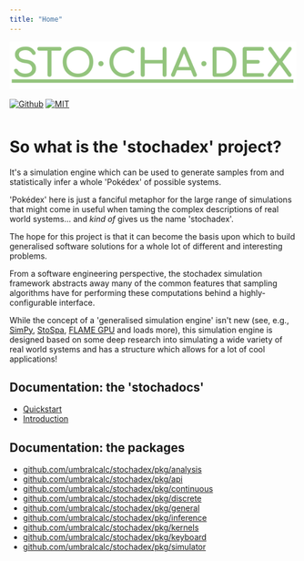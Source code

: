 ```yaml
---
title: "Home"
---
```


![](./assets/logo.png)

<div class="centered"><a href="https://github.com/umbralcalc/stochadex"><img src="https://img.shields.io/badge/github-%23121011.svg?style=for-the-badge&amp;logo=github&amp;logoColor=white" class="no-center" alt="Github" /></a> <a href="https://github.com/umbralcalc/stochadex/blob/main/LICENSE"><img src="https://img.shields.io/badge/License-MIT-yellow.svg" height="27" class="no-center" alt="MIT" /></a></div>
<div style="height:0.75em;"></div>

# So what is the 'stochadex' project?

It's a simulation engine which can be used to generate samples from and statistically infer a whole 'Pokédex' of possible systems.

'Pokédex' here is just a fanciful metaphor for the large range of simulations that might come in useful when taming the complex descriptions of real world systems... and _kind of_ gives us the name 'stochadex'.

The hope for this project is that it can become the basis upon which to build generalised software solutions for a whole lot of different and interesting problems.

From a software engineering perspective, the stochadex simulation framework abstracts away many of the common features that sampling algorithms have for performing these computations behind a highly-configurable interface.

While the concept of a 'generalised simulation engine' isn't new (see, e.g., [SimPy](https://gitlab.com/team-simpy/simpy/), [StoSpa](https://github.com/BartoszBartmanski/StoSpa), [FLAME GPU](https://github.com/FLAMEGPU/FLAMEGPU2/) and loads more), this simulation engine is designed based on some deep research into simulating a wide variety of real world systems and has a structure which allows for a lot of cool applications!

## Documentation: the 'stochadocs'

- [Quickstart](https://umbralcalc.github.io/stochadex/pages/quickstart.html)
- [Introduction](https://umbralcalc.github.io/stochadex/pages/introduction.html)

## Documentation: the packages

- [github.com/umbralcalc/stochadex/pkg/analysis](https://umbralcalc.github.io/stochadex/pkg/analysis.html)
- [github.com/umbralcalc/stochadex/pkg/api](https://umbralcalc.github.io/stochadex/pkg/api.html)
- [github.com/umbralcalc/stochadex/pkg/continuous](https://umbralcalc.github.io/stochadex/pkg/continuous.html)
- [github.com/umbralcalc/stochadex/pkg/discrete](https://umbralcalc.github.io/stochadex/pkg/discrete.html)
- [github.com/umbralcalc/stochadex/pkg/general](https://umbralcalc.github.io/stochadex/pkg/general.html)
- [github.com/umbralcalc/stochadex/pkg/inference](https://umbralcalc.github.io/stochadex/pkg/inference.html)
- [github.com/umbralcalc/stochadex/pkg/kernels](https://umbralcalc.github.io/stochadex/pkg/kernels.html)
- [github.com/umbralcalc/stochadex/pkg/keyboard](https://umbralcalc.github.io/stochadex/pkg/keyboard.html)
- [github.com/umbralcalc/stochadex/pkg/simulator](https://umbralcalc.github.io/stochadex/pkg/simulator.html)
